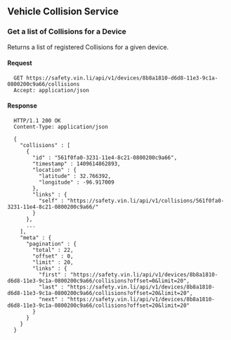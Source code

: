 ## Vehicle Collision Service

### Get a list of Collisions for a Device

Returns a list of registered Collisions for a given device.

#### Request

      GET https://safety.vin.li/api/v1/devices/8b8a1810-d6d8-11e3-9c1a-0800200c9a66/collisions
      Accept: application/json

#### Response


      HTTP/1.1 200 OK
      Content-Type: application/json

      {
        "collisions" : [
          {
            "id" : "561f0fa0-3231-11e4-8c21-0800200c9a66",
            "timestamp" : 1409614862893,
            "location" : {
              "latitude" : 32.766392,
              "longitude" : -96.917009
            },
            "links" : {
              "self" : "https://safety.vin.li/api/v1/collisions/561f0fa0-3231-11e4-8c21-0800200c9a66/"
            }
          },
          ...
        ],
        "meta" : {
          "pagination" : {
            "total" : 22,
            "offset" : 0,
            "limit" : 20,
            "links" : {
              "first" : "https://safety.vin.li/api/v1/devices/8b8a1810-d6d8-11e3-9c1a-0800200c9a66/collisions?offset=0&limit=20",
              "last" : "https://safety.vin.li/api/v1/devices/8b8a1810-d6d8-11e3-9c1a-0800200c9a66/collisions?offset=20&limit=20",
              "next" : "https://safety.vin.li/api/v1/devices/8b8a1810-d6d8-11e3-9c1a-0800200c9a66/collisions?offset=20&limit=20"
            }
          }
        }
      }


